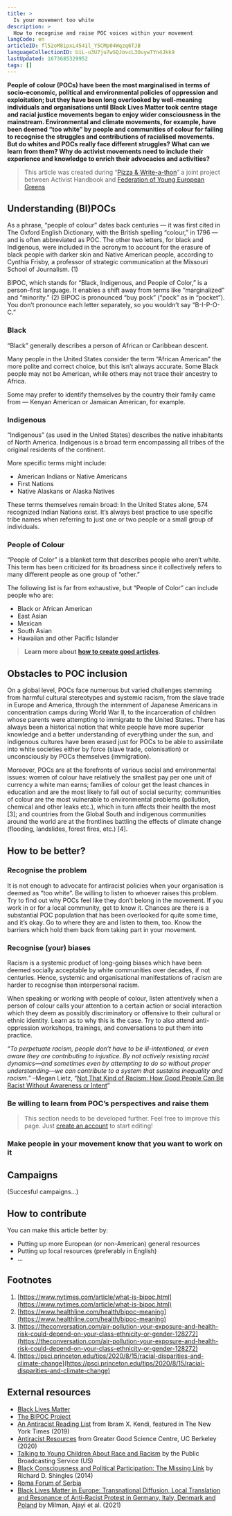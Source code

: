 ```yaml
---
title: >
  Is your movement too white
description: >
  How to recognise and raise POC voices within your movement
langCode: en
articleID: fl52oM8ipxL4541l_Y5CMp04Wqzq6TJB
languageCollectionID: UiL-u3U7ju7wSQJovcL3OuywTYn4Jkk9
lastUpdated: 1673685329952
tags: []
---
```


**People of colour (POCs) have been the most marginalised in terms of socio-economic, political and environmental policies of oppression and exploitation; but they have been long overlooked by well-meaning individuals and organisations until Black Lives Matter took centre stage and racial justice movements began to enjoy wider consciousness in the mainstream. Environmental and climate movements, for example, have been deemed “too white” by people and communities of colour for failing to recognise the struggles and contributions of racialised movements. But do whites and POCs really face different struggles? What can we learn from them? Why do activist movements need to include their experience and knowledge to enrich their advocacies and activities?**

> This article was created during “[Pizza & Write-a-thon](/writeathon)” a joint project between Activist Handbook and [Federation of Young European Greens](https://fyeg.org/)

## **Understanding (BI)POCs**

As a phrase, “people of colour” dates back centuries — it was first cited in The Oxford English Dictionary, with the British spelling “colour,” in 1796 — and is often abbreviated as POC. The other two letters, for black and Indigenous, were included in the acronym to account for the erasure of black people with darker skin and Native American people, according to Cynthia Frisby, a professor of strategic communication at the Missouri School of Journalism. (1)

BIPOC, which stands for “Black, Indigenous, and People of Color,” is a person-first language. It enables a shift away from terms like “marginalized” and “minority.” (2) BIPOC is pronounced “buy pock” (“pock” as in “pocket”). You don’t pronounce each letter separately, so you wouldn’t say “B-I-P-O-C.”

### **Black**

“Black” generally describes a person of African or Caribbean descent.

Many people in the United States consider the term “African American” the more polite and correct choice, but this isn’t always accurate. Some Black people may not be American, while others may not trace their ancestry to Africa.

Some may prefer to identify themselves by the country their family came from — Kenyan American or Jamaican American, for example.

### **Indigenous**

“Indigenous” (as used in the United States) describes the native inhabitants of North America. Indigenous is a broad term encompassing all tribes of the original residents of the continent.

More specific terms might include:

-   American Indians or Native Americans
-   First Nations
-   Native Alaskans or Alaska Natives

These terms themselves remain broad: In the United States alone, 574 recognized Indian Nations exist. It’s always best practice to use specific tribe names when referring to just one or two people or a small group of individuals.

### **People of Colour**

“People of Color” is a blanket term that describes people who aren’t white. This term has been criticized for its broadness since it collectively refers to many different people as one group of “other.”

The following list is far from exhaustive, but “People of Color” can include people who are:

-   Black or African American
-   East Asian
-   Mexican
-   South Asian
-   Hawaiian and other Pacific Islander

> **Learn more about** [**how to create good articles**](/writeathon/writing-guide)**.**

## **Obstacles to POC inclusion**

On a global level, POCs face numerous but varied challenges stemming from harmful cultural stereotypes and systemic racism, from the slave trade in Europe and America, through the internment of Japanese Americans in concentration camps during World War II, to the incarceration of children whose parents were attempting to immigrate to the United States. There has always been a historical notion that white people have more superior knowledge and a better understanding of everything under the sun, and indigenous cultures have been erased just for POCs to be able to assimilate into white societies either by force (slave trade, colonisation) or unconsciously by POCs themselves (immigration).

Moreover, POCs are at the forefronts of various social and environmental issues: women of colour have relatively the smallest pay per one unit of currency a white man earns; families of colour get the least chances in education and are the most likely to fall out of social security; communities of colour are the most vulnerable to environmental problems (pollution, chemical and other leaks etc.), which in turn affects their health the most \[3\]; and countries from the Global South and indigenous communities around the world are at the frontlines battling the effects of climate change (flooding, landslides, forest fires, etc.) \[4\].

## **How to be better?**

### **Recognise the problem**

It is not enough to advocate for antiracist policies when your organisation is deemed as “too white”. Be willing to listen to whoever raises this problem. Try to find out why POCs feel like they don’t belong in the movement. If you work in or for a local community, get to know it. Chances are there is a substantial POC population that has been overlooked for quite some time, and it’s okay. Go to where they are and listen to them, too. Know the barriers which hold them back from taking part in your movement.

### **Recognise (your) biases**

Racism is a systemic product of long-going biases which have been deemed socially acceptable by white communities over decades, if not centuries. Hence, systemic and organisational manifestations of racism are harder to recognise than interpersonal racism.

When speaking or working with people of colour, listen attentively when a person of colour calls your attention to a certain action or social interaction which they deem as possibly discriminatory or offensive to their cultural or ethnic identity. Learn as to why this is the case. Try to also attend anti-oppression workshops, trainings, and conversations to put them into practice.

_“To perpetuate racism, people don’t have to be ill-intentioned, or even aware they are contributing to injustice. By not actively resisting racist dynamics—and sometimes even by attempting to do so without proper understanding—we can contribute to a system that sustains inequality and racism.”_ –Megan Lietz, “[Not That Kind of Racism: How Good People Can Be Racist Without Awareness or Intent](https://www.egc.org/blog-2/2018/2/12/not-that-kind-of-racism)”

### **Be willing to learn from POC’s perspectives and raise them**

> This section needs to be developed further. Feel free to improve this page. Just [create an account](https://mailchi.mp/activisthandbook/join) to start editing!

### **Make people in your movement know that you want to work on it**

## **Campaigns**

(Succesful campaigns…)

## **How to contribute**

You can make this article better by:

-   Putting up more European (or non-American) general resources
-   Putting up local resources (preferably in English)
-   …

## **Footnotes**

1.  [https://www.nytimes.com/article/what-is-bipoc.html](https://www.nytimes.com/article/what-is-bipoc.html)
2.  [https://www.healthline.com/health/bipoc-meaning](https://www.healthline.com/health/bipoc-meaning)
3.  [https://theconversation.com/air-pollution-your-exposure-and-health-risk-could-depend-on-your-class-ethnicity-or-gender-128272](https://theconversation.com/air-pollution-your-exposure-and-health-risk-could-depend-on-your-class-ethnicity-or-gender-128272)
4.  [https://psci.princeton.edu/tips/2020/8/15/racial-disparities-and-climate-change](https://psci.princeton.edu/tips/2020/8/15/racial-disparities-and-climate-change)

## **External resources**

-   [Black Lives Matter](https://blacklivesmatter.com/)
-   [The BIPOC Project](https://www.thebipocproject.org/)
-   [An Antiracist Reading List](https://www.nytimes.com/2019/05/29/books/review/antiracist-reading-list-ibram-x-kendi.html) from Ibram X. Kendi, featured in The New York Times (2019)
-   [Antiracist Resources](https://greatergood.berkeley.edu/article/item/antiracist_resources_from_greater_good) from Greater Good Science Centre, UC Berkeley (2020)
-   [Talking to Young Children About Race and Racism](https://www.pbs.org/parents/talking-about-racism) by the Public Broadcasting Service (US)
-   [Black Consciousness and Political Participation: The Missing Link](https://www.cambridge.org/core/journals/american-political-science-review/article/abs/black-consciousness-and-political-participation-the-missing-link/F1D23F84E9CBF91A68086F8B9DD94473) by Richard D. Shingles (2014)
-   [Roma Forum of Serbia](https://www.frs.org.rs/en/home/)
-   [Black Lives Matter in Europe: Transnational Diffusion, Local Translation and Resonance of Anti-Racist Protest in Germany, Italy, Denmark and Poland](https://www.dezim-institut.de/fileadmin/Publikationen/Research_Notes/DeZIM_Research_Notes_06_RZ_210702_web-1.pdf) by Milman, Ajayi et al. (2021)